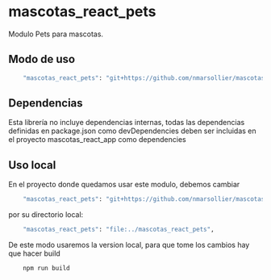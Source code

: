 # mascotas_react_pets

Modulo Pets para mascotas.

## Modo de uso

```bash
    "mascotas_react_pets": "git+https://github.com/nmarsollier/mascotas_react_pets.git#master",
```

## Dependencias

Esta librería no incluye dependencias internas, todas las dependencias definidas en package.json como devDependencies  deben ser incluidas en el proyecto mascotas_react_app como dependencies

## Uso local

En el proyecto donde quedamos usar este modulo, debemos cambiar

```bash
    "mascotas_react_pets": "git+https://github.com/nmarsollier/mascotas_react_pets.git#master",
```

por su directorio local:

```bash
    "mascotas_react_pets": "file:../mascotas_react_pets",
```

De este modo usaremos la version local, para que tome los cambios hay que hacer build

```bash
    npm run build
```

